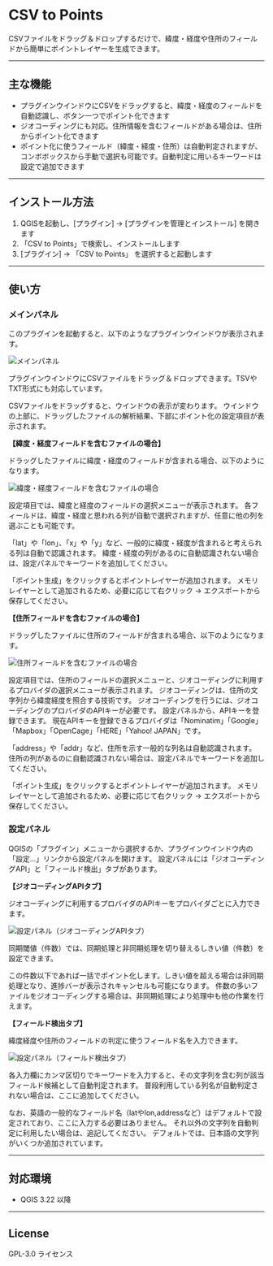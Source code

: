 # CSV to Points
CSVファイルをドラッグ＆ドロップするだけで、緯度・経度や住所のフィールドから簡単にポイントレイヤーを生成できます。

---

## 主な機能

- プラグインウインドウにCSVをドラッグすると、緯度・経度のフィールドを自動認識し、ボタン一つでポイント化できます
- ジオコーディングにも対応。住所情報を含むフィールドがある場合は、住所からポイント化できます
- ポイント化に使うフィールド（緯度・経度・住所）は自動判定されますが、コンボボックスから手動で選択も可能です。自動判定に用いるキーワードは設定で追加できます

---

## インストール方法

1. QGISを起動し、[プラグイン] → [プラグインを管理とインストール] を開きます  
2. 「CSV to Points」で検索し、インストールします  
3. [プラグイン] → 「CSV to Points」 を選択すると起動します

---

## 使い方

### メインパネル

このプラグインを起動すると、以下のようなプラグインウインドウが表示されます。

![メインパネル](./docs/images/ja/main_panel.png)

プラグインウインドウにCSVファイルをドラッグ＆ドロップできます。TSVやTXT形式にも対応しています。

CSVファイルをドラッグすると、ウインドウの表示が変わります。
ウインドウの上部に、ドラッグしたファイルの解析結果、下部にポイント化の設定項目が表示されます。

**【緯度・経度フィールドを含むファイルの場合】**

ドラッグしたファイルに緯度・経度のフィールドが含まれる場合、以下のようになります。

![緯度・経度フィールドを含むファイルの場合](./docs/images/ja/latlon_mode.png)

設定項目では、緯度と経度のフィールドの選択メニューが表示されます。
各フィールドは、緯度・経度と思われる列が自動で選択されますが、任意に他の列を選ぶことも可能です。

「lat」や「lon」、「x」や「y」など、一般的に緯度・経度が含まれると考えられる列は自動で認識されます。
緯度・経度の列があるのに自動認識されない場合は、設定パネルでキーワードを追加してください。

「ポイント生成」をクリックするとポイントレイヤーが追加されます。
メモリレイヤーとして追加されるため、必要に応じて右クリック → エクスポートから保存してください。

**【住所フィールドを含むファイルの場合】**

ドラッグしたファイルに住所のフィールドが含まれる場合、以下のようになります。

![住所フィールドを含むファイルの場合](./docs/images/ja/geocoding_mode.png)

設定項目では、住所のフィールドの選択メニューと、ジオコーディングに利用するプロバイダの選択メニューが表示されます。
ジオコーディングは、住所の文字列から緯度経度を照合する技術です。
ジオコーディングを行うには、ジオコーディングのプロバイダのAPIキーが必要です。
設定パネルから、APIキーを登録できます。
現在APIキーを登録できるプロバイダは「Nominatim」「Google」「Mapbox」「OpenCage」「HERE」「Yahoo! JAPAN」です。

「address」や「addr」など、住所を示す一般的な列名は自動認識されます。
住所の列があるのに自動認識されない場合は、設定パネルでキーワードを追加してください。

「ポイント生成」をクリックするとポイントレイヤーが追加されます。
メモリレイヤーとして追加されるため、必要に応じて右クリック → エクスポートから保存してください。

### 設定パネル

QGISの「プラグイン」メニューから選択するか、プラグインウインドウ内の「設定…」リンクから設定パネルを開けます。
設定パネルには「ジオコーディングAPI」と「フィールド検出」タブがあります。

**【ジオコーディングAPIタブ】**

ジオコーディングに利用するプロバイダのAPIキーをプロバイダごとに入力できます。

![設定パネル（ジオコーディングAPIタブ）](./docs/images/ja/setting_panel_geocoding.png)

同期閾値（件数）では、同期処理と非同期処理を切り替えるしきい値（件数）を設定できます。

この件数以下であれば一括でポイント化します。しきい値を超える場合は非同期処理となり、進捗バーが表示されキャンセルも可能になります。
件数の多いファイルをジオコーディングする場合は、非同期処理により処理中も他の作業を行えます。

**【フィールド検出タブ】**

緯度経度や住所のフィールドの判定に使うフィールド名を入力できます。

![設定パネル（フィールド検出タブ）](./docs/images/ja/setting_panel_field_detection.png)

各入力欄にカンマ区切りでキーワードを入力すると、その文字列を含む列が該当フィールド候補として自動判定されます。
普段利用している列名が自動判定されない場合は、ここに追加してください。

なお、英語の一般的なフィールド名（latやlon,addressなど）はデフォルトで設定されており、ここに入力する必要はありません。
それ以外の文字列を自動判定に利用したい場合は、追記してください。
デフォルトでは、日本語の文字列がいくつか追加されています。

---

## 対応環境

- QGIS 3.22 以降

---

## License

GPL-3.0 ライセンス
